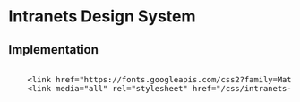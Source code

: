 <h1>Intranets Design System</h1>

<h2>Implementation</h2>

<pre>

    &lt;link href="https://fonts.googleapis.com/css2?family=Material+Symbols+Outlined" rel="stylesheet"&gt;
    &lt;link media="all" rel="stylesheet" href="/css/intranets-ds.min.css"/&gt;
</pre>
